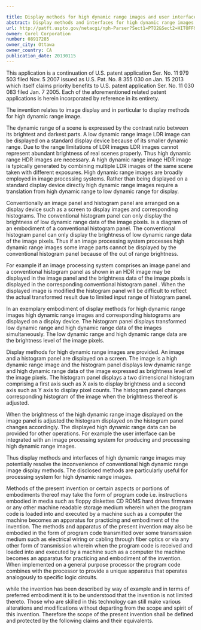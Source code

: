 ```yaml
---

title: Display methods for high dynamic range images and user interfaces for the same
abstract: Display methods and interfaces for high dynamic range images. High dynamic range images and corresponding histograms are displayed on a display device. The histogram panel displays low dynamic range and high dynamic range data of the images simultaneously. The low dynamic range and high dynamic range data is brightness level of the image pixels.
url: http://patft.uspto.gov/netacgi/nph-Parser?Sect1=PTO2&Sect2=HITOFF&p=1&u=%2Fnetahtml%2FPTO%2Fsearch-adv.htm&r=1&f=G&l=50&d=PALL&S1=08917285&OS=08917285&RS=08917285
owner: Corel Corporation
number: 08917285
owner_city: Ottawa
owner_country: CA
publication_date: 20130115
---
```

This application is a continuation of U.S. patent application Ser. No. 11 979 503 filed Nov. 5 2007 issued as U.S. Pat. No. 8 355 030 on Jan. 15 2013 which itself claims priority benefits to U.S. patent application Ser. No. 11 030 083 filed Jan. 7 2005. Each of the aforementioned related patent applications is herein incorporated by reference in its entirety.

The invention relates to image display and in particular to display methods for high dynamic range image.

The dynamic range of a scene is expressed by the contrast ratio between its brightest and darkest parts. A low dynamic range image LDR image can be displayed on a standard display device because of its smaller dynamic range. Due to the range limitations of LDR images LDR images cannot represent abundant brightness of real scenes properly. Thus high dynamic range HDR images are necessary. A high dynamic range image HDR image is typically generated by combining multiple LDR images of the same scene taken with different exposures. High dynamic range images are broadly employed in image processing systems. Rather than being displayed on a standard display device directly high dynamic range images require a translation from high dynamic range to low dynamic range for display.

Conventionally an image panel and histogram panel are arranged on a display device such as a screen to display images and corresponding histograms. The conventional histogram panel can only display the brightness of low dynamic range data of the image pixels. is a diagram of an embodiment of a conventional histogram panel. The conventional histogram panel can only display the brightness of low dynamic range data of the image pixels. Thus if an image processing system processes high dynamic range images some image parts cannot be displayed by the conventional histogram panel because of the out of range brightness.

For example if an image processing system comprises an image panel and a conventional histogram panel as shown in an HDR image may be displayed in the image panel and the brightness data of the image pixels is displayed in the corresponding conventional histogram panel . When the displayed image is modified the histogram panel will be difficult to reflect the actual transformed result due to limited input range of histogram panel.

In an exemplary embodiment of display methods for high dynamic range images high dynamic range images and corresponding histograms are displayed on a display device. The histogram panel displays transformed low dynamic range and high dynamic range data of the images simultaneously. The low dynamic range and high dynamic range data are the brightness level of the image pixels.

Display methods for high dynamic range images are provided. An image and a histogram panel are displayed on a screen. The image is a high dynamic range image and the histogram panel displays low dynamic range and high dynamic range data of the image expressed as brightness level of the image pixels. The histogram panel displays a two dimensional histogram comprising a first axis such as X axis to display brightness and a second axis such as Y axis to display pixel counts. The histogram panel changes corresponding histogram of the image when the brightness thereof is adjusted.

When the brightness of the high dynamic range image displayed on the image panel is adjusted the histogram displayed on the histogram panel changes accordingly. The displayed high dynamic range data can be provided for other operations. For example the user interface can be integrated with an image processing system for producing and processing high dynamic range images.

Thus display methods and interfaces of high dynamic range images may potentially resolve the inconvenience of conventional high dynamic range image display methods. The disclosed methods are particularly useful for processing system for high dynamic range images.

Methods of the present invention or certain aspects or portions of embodiments thereof may take the form of program code i.e. instructions embodied in media such as floppy diskettes CD ROMS hard drives firmware or any other machine readable storage medium wherein when the program code is loaded into and executed by a machine such as a computer the machine becomes an apparatus for practicing and embodiment of the invention. The methods and apparatus of the present invention may also be embodied in the form of program code transmitted over some transmission medium such as electrical wiring or cabling through fiber optics or via any other form of transmission wherein when the program code is received and loaded into and executed by a machine such as a computer the machine becomes an apparatus for practicing and embodiment of the invention. When implemented on a general purpose processor the program code combines with the processor to provide a unique apparatus that operates analogously to specific logic circuits.

while the invention has been described by way of example and in terms of preferred embodiment it is to be understood that the invention is not limited thereto. Those who are skilled in this technology can still make various alterations and modifications without departing from the scope and spirit of this invention. Therefore the scope of the present invention shall be defined and protected by the following claims and their equivalents.

